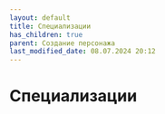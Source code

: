 ```yaml
---
layout: default
title: Специализации
has_children: true
parent: Создание персонажа
last_modified_date: 08.07.2024 20:12
---
```


# Специализации
